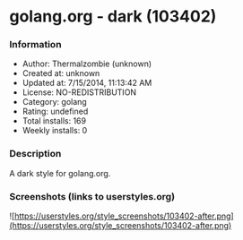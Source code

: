 # golang.org - dark (103402)

### Information
- Author: Thermalzombie (unknown)
- Created at: unknown
- Updated at: 7/15/2014, 11:13:42 AM
- License: NO-REDISTRIBUTION
- Category: golang
- Rating: undefined
- Total installs: 169
- Weekly installs: 0


### Description
A dark style for golang.org.


### Screenshots (links to userstyles.org)
![https://userstyles.org/style_screenshots/103402-after.png](https://userstyles.org/style_screenshots/103402-after.png)


